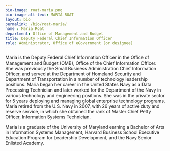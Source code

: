 ```yaml
---
bio-image: roat-maria.png
bio-image-alt-text: MARIA ROAT
layout: bio
permalink: /bio/roat-maria/
name : Maria Roat
department: Office of Management and Budget
title: Deputy Federal Chief Information Officer
role: Administrator, Office of eGovernment (or designee)
---
```

Maria is the Deputy Federal Chief Information Officer in the Office of Management and Budget (OMB), Office of the Chief Information Officer.  She was previously the Small Business Administration Chief Information Officer, and served at the Department of Homeland Security and Department of Transportation in a number of technology leadership positions.  Maria began her career in the United States Navy as a Data Processing Technician and later worked for the Department of the Navy in various technology and engineering positions.  She was in the private sector for 5 years deploying and managing global enterprise technology programs.  Maria retired from the U.S. Navy in 2007, with 26 years of active duty and reserve service, in which she obtained the rank of Master Chief Petty Officer, Information Systems Technician. 

Maria is a graduate of the University of Maryland earning a Bachelor of Arts in Information Systems Management, Harvard Business School Executive Education Program for Leadership Development, and the Navy Senior Enlisted Academy.   
